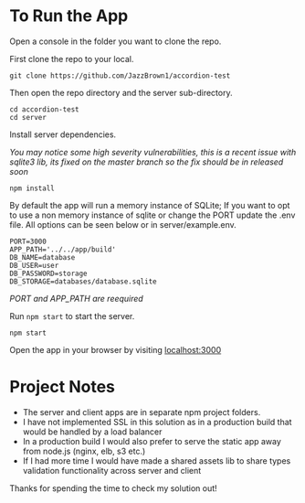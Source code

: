 # To Run the App

Open a console in the folder you want to clone the repo.

First clone the repo to your local.

```
git clone https://github.com/JazzBrown1/accordion-test
```

Then open the repo directory and the server sub-directory.

```
cd accordion-test
cd server
```

Install server dependencies.

*You may notice some high severity vulnerabilities, this is a recent issue with sqlite3 lib, its fixed on the master branch so the fix should be in released soon*

```
npm install
```

By default the app will run a memory instance of SQLite; If you want to opt to use a non memory instance of sqlite or change the PORT update the .env file. All options can be seen below or in server/example.env.

```env
PORT=3000
APP_PATH='../../app/build'
DB_NAME=database
DB_USER=user
DB_PASSWORD=storage
DB_STORAGE=databases/database.sqlite
```
*PORT and APP_PATH are reequired*

Run `npm start` to start the server.

```
npm start
```

Open the app in your browser by visiting [localhost:3000](http://localhost:3000)

# Project Notes

- The server and client apps are in separate npm project folders.
- I have not implemented SSL in this solution as in a production build that would be handled by a load balancer
- In a production build I would also prefer to serve the static app away from node.js (nginx, elb, s3 etc.)
- If I had more time I would have made a shared assets lib to share types validation functionality across server and client

Thanks for spending the time to check my solution out!
